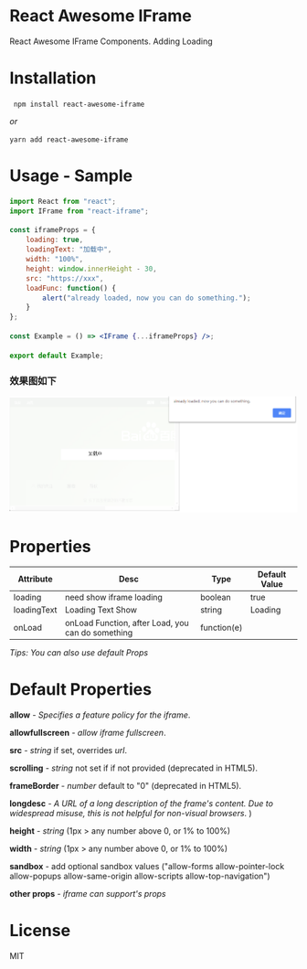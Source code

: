 # React Awesome IFrame

React Awesome IFrame Components. Adding Loading

# Installation

<code> npm install react-awesome-iframe</code>

_or_

<code>yarn add react-awesome-iframe</code>

# Usage - Sample

```jsx
import React from "react";
import IFrame from "react-iframe";

const iframeProps = {
    loading: true,
    loadingText: "加载中",
    width: "100%",
    height: window.innerHeight - 30,
    src: "https://xxx",
    loadFunc: function() {
        alert("already loaded, now you can do something.");
    }
};

const Example = () => <IFrame {...iframeProps} />;

export default Example;
```
### 效果图如下
<img src="https://raw.githubusercontent.com/laurus-tech/react-awesome-iframe/master/public/images/loadFunc.png" alt='效果图' />

# Properties

<table>
<thead>
<tr>
<th>Attribute</th>
<th>Desc</th>
<th>Type</th>
<th>Default Value</th>
</tr>
</thead>
<tbody>
<tr>
<td>loading</td>
<td>need show iframe loading</td>
<td>boolean</td>
<td>true</td>
</tr>

<tr>
<td>loadingText</td>
<td>Loading Text Show</td>
<td>string</td>
<td>Loading</td>
</tr>

<tr>
<td>onLoad</td>
<td>onLoad Function, after Load, you can do something</td>
<td>function(e)</td>
<td></td>
</tr>

</tbody>
</table>

<i>Tips: You can also use default Props</i>

# Default Properties

**allow** - _Specifies a feature policy for the iframe_.

**allowfullscreen** - _allow iframe fullscreen_.

**src** - _string_ if set, overrides _url_.

**scrolling** - _string_ not set if if not provided (deprecated in HTML5).

**frameBorder** - _number_ default to "0" (deprecated in HTML5).

**longdesc** - _A URL of a long description of the frame's content. Due to widespread misuse, this is not helpful for non-visual browsers_. )

**height** - _string_ (1px > any number above 0, or 1% to 100%)

**width** - _string_ (1px > any number above 0, or 1% to 100%)

**sandbox** - add optional sandbox values ("allow-forms allow-pointer-lock allow-popups allow-same-origin allow-scripts allow-top-navigation")

**other props** - _iframe can support's props_

# License

MIT
